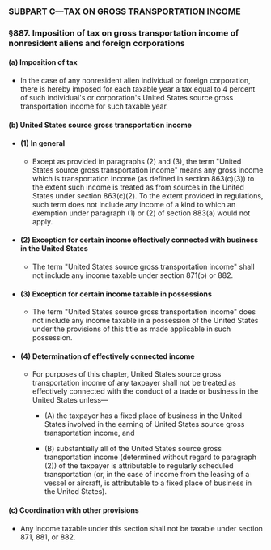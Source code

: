 ### SUBPART C—TAX ON GROSS TRANSPORTATION INCOME

### §887. Imposition of tax on gross transportation income of nonresident aliens and foreign corporations
#### (a) Imposition of tax
* In the case of any nonresident alien individual or foreign corporation, there is hereby imposed for each taxable year a tax equal to 4 percent of such individual's or corporation's United States source gross transportation income for such taxable year.

#### (b) United States source gross transportation income
* #### (1) In general
  * Except as provided in paragraphs (2) and (3), the term "United States source gross transportation income" means any gross income which is transportation income (as defined in section 863(c)(3)) to the extent such income is treated as from sources in the United States under section 863(c)(2). To the extent provided in regulations, such term does not include any income of a kind to which an exemption under paragraph (1) or (2) of section 883(a) would not apply.

* #### (2) Exception for certain income effectively connected with business in the United States
  * The term "United States source gross transportation income" shall not include any income taxable under section 871(b) or 882.

* #### (3) Exception for certain income taxable in possessions
  * The term "United States source gross transportation income" does not include any income taxable in a possession of the United States under the provisions of this title as made applicable in such possession.

* #### (4) Determination of effectively connected income
  * For purposes of this chapter, United States source gross transportation income of any taxpayer shall not be treated as effectively connected with the conduct of a trade or business in the United States unless—

    * (A) the taxpayer has a fixed place of business in the United States involved in the earning of United States source gross transportation income, and

    * (B) substantially all of the United States source gross transportation income (determined without regard to paragraph (2)) of the taxpayer is attributable to regularly scheduled transportation (or, in the case of income from the leasing of a vessel or aircraft, is attributable to a fixed place of business in the United States).

#### (c) Coordination with other provisions
* Any income taxable under this section shall not be taxable under section 871, 881, or 882.